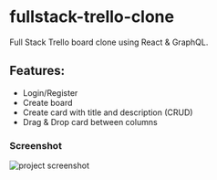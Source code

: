 # fullstack-trello-clone

Full Stack Trello board clone using React &amp; GraphQL.

## Features:

- Login/Register
- Create board
- Create card with title and description (CRUD)
- Drag & Drop card between columns

### Screenshot

<img alt="project screenshot" src="https://mir-s3-cdn-cf.behance.net/project_modules/max_1200/87d8c2125194285.61212de1e1f88.png" />